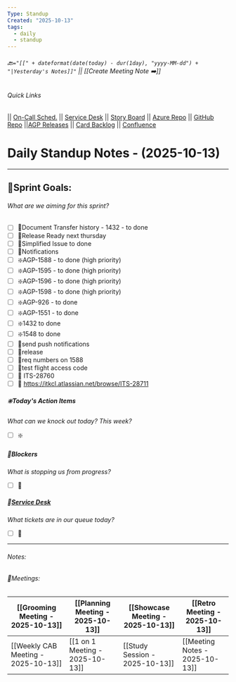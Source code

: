 ```yaml
---
Type: Standup
Created: "2025-10-13"
tags:
  - daily
  - standup
---
```

###### 🔙`="[[" + dateformat(date(today) - dur(1day), "yyyy-MM-dd") + "|Yesterday's Notes]]"` || [[Create Meeting Note ➡️]] 
###### Quick Links
|| [On-Call Sched.](https://itkcl.atlassian.net/jira/ops/who-is-on-call) 
|| [Service Desk](https://itkcl.atlassian.net/jira/servicedesk/projects/ITS/queues/custom/220) 
|| [Story Board](https://itkcl.atlassian.net/jira/software/c/projects/AGP/boards/86) 
|| [Azure Repo](https://devops.kclife.net/Applications) 
|| [GitHub Repo](https://github.com/kclife-it)
||[AGP Releases](https://itkcl.atlassian.net/projects/AGP?selectedItem=com.atlassian.jira.jira-projects-plugin%3Arelease-page) 
|| [Card Backlog](https://itkcl.atlassian.net/jira/software/c/projects/AGP/boards/86/backlog) 
|| [Confluence](https://itkcl.atlassian.net/wiki/home) 

# Daily Standup Notes - (2025-10-13)
---
## 🔁Sprint Goals: 
###### *What are we aiming for this sprint?* 
- [ ] 🔁Document Transfer history - 1432 - to done
- [ ] 🔁Release Ready next thursday
- [ ] 🔁Simplified Issue to done
- [ ] 🔁Notifications
- [ ] ❇️AGP-1588 - to done (high priority)
- [ ] ❇️AGP-1595 - to done (high priority)
- [ ] ❇️AGP-1596 - to done (high priority)
- [ ] ❇️AGP-1598 - to done (high priority)
- [ ] ❇️AGP-926 - to done
- [ ] ❇️AGP-1551 - to done
- [ ] ❇️1432 to done
- [ ] ❇️1548 to done
- [ ] 🚫send push notifications 
- [ ] 🚫release
- [ ] 🚫req numbers on 1588
- [ ] 🚫test flight access code
- [ ] 🎫 ITS-28760
- [ ] 🎫 https://itkcl.atlassian.net/browse/ITS-28711

##### ❇️Today's Action Items
*What can we knock out today? This week?*
- [ ] ❇️

##### 🚫Blockers
*What is stopping us from progress?*
- [ ] 🚫

##### 🎫[Service Desk](https://itkcl.atlassian.net/jira/software/c/projects/AGP/boards/86)
*What tickets are in our queue today?*
- [ ] 🎫

---
###### Notes:




###### 📆Meetings:

| [[Grooming Meeting - 2025-10-13]]   | [[Planning Meeting - 2025-10-13]] | [[Showcase Meeting - 2025-10-13]] | [[Retro Meeting - 2025-10-13]] |
| --------------------------------- | ------------------------------- | ------------------------------- | ---------------------------- |
| [[Weekly CAB Meeting - 2025-10-13]] | [[1 on 1 Meeting - 2025-10-13]]   | [[Study Session - 2025-10-13]]    | [[Meeting Notes - 2025-10-13]] |